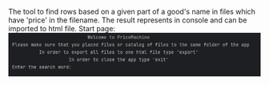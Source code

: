 The tool to find rows based on a given part of a good's name in files which have 'price' in the filename.
The result represents in console and can be imported to html file.
Start page:
![Alt text](https://raw.githubusercontent.com/asstrix/pricemachine/main/start_page.png)

